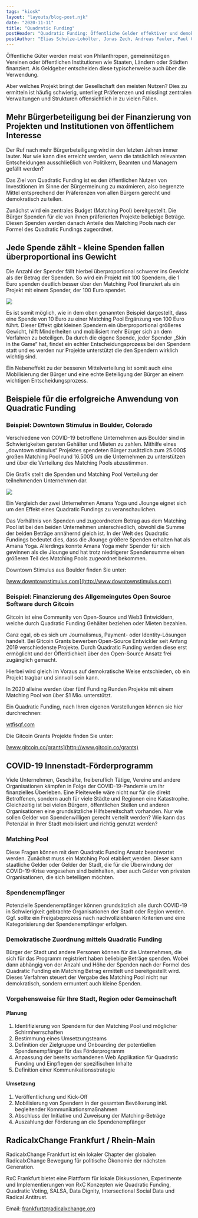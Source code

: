 ```yaml
---
tags: "kiosk"
layout: "layouts/blog-post.njk"
date: "2020-11-11"
title: "Quadratic Funding"
postHeader: "Quadratic Funding: Öffentliche Gelder effektiver und demokratisch gesteuert bereitstellen"
postAuthor: "Elias Schulze-Lohölter, Jonas Zech, Andreas Fauler, Paul Goller"
---
```


Öffentliche Güter werden meist von Philanthropen, gemeinnützigen Vereinen oder öffentlichen Institutionen wie Staaten, Ländern oder Städten finanziert. Als Geldgeber entscheiden diese typischerweise auch über die Verwendung.

Aber welches Projekt bringt der Gesellschaft den meisten Nutzen? Dies zu ermitteln ist häufig schwierig, unterliegt Präferenzen und misslingt zentralen Verwaltungen und Strukturen offensichtlich in zu vielen Fällen.

## Mehr Bürgerbeteiligung bei der Finanzierung von Projekten und Institutionen von öffentlichem Interesse

Der Ruf nach mehr Bürgerbeteiligung wird in den letzten Jahren immer lauter. Nur wie kann dies erreicht werden, wenn die tatsächlich relevanten Entscheidungen ausschließlich von Politikern, Beamten und Managern gefällt werden?

Das Ziel von Quadratic Funding ist es den öffentlichen Nutzen von Investitionen im Sinne der Bürgermeinung zu maximieren, also begrenzte Mittel entsprechend der Präferenzen von allen Bürgern gerecht und demokratisch zu teilen.

Zunächst wird ein zentrales Budget (Matching Pool) bereitgestellt. Die Bürger Spenden für die von ihnen präferierten Projekte beliebige Beträge. Diesen Spenden werden danach Anteile des Matching Pools nach der Formel des Quadratic Fundings zugeordnet.

## Jede Spende zählt - kleine Spenden fallen überproportional ins Gewicht

Die Anzahl der Spender fällt hierbei überproportional schwerer ins Gewicht als der Betrag der Spenden. So wird ein Projekt mit 100 Spendern, die 1 Euro spenden deutlich besser über den Matching Pool finanziert als ein Projekt mit einem Spender, der 100 Euro spendet.

![](/images/blog/qf-anzahl-der-spender.png)

Es ist somit möglich, wie in dem oben genannten Beispiel dargestellt, dass eine Spende von 10 Euro zu einer Matching Pool Ergänzung von 100 Euro führt. Dieser Effekt gibt kleinen Spendern ein überproportional größeres Gewicht, hilft Minderheiten und mobilisiert mehr Bürger sich an dem Verfahren zu beteiligen. Da durch die eigene Spende, jeder Spender „Skin in the Game“ hat, findet ein echter Entscheidungsprozess bei den Spendern statt und es werden nur Projekte unterstützt die den Spendern wirklich wichtig sind.

Ein Nebeneffekt zu der besseren Mittelverteilung ist somit auch eine Mobilisierung der Bürger und eine echte Beteiligung der Bürger an einem wichtigen Entscheidungsprozess.

## Beispiele für die erfolgreiche Anwendung von Quadratic Funding

### Beispiel: Downtown Stimulus in Boulder, Colorado

Verschiedene von COVID-19 betroffene Unternehmen aus Boulder sind in Schwierigkeiten geraten Gehälter und Mieten zu zahlen. Mithilfe eines „downtown stimulus“ Projektes spendeten Bürger zusätzlich zum 25.000$ großen Matching Pool rund 16.500$ um die Unternehmen zu unterstützen und über die Verteilung des Matching Pools abzustimmen.

Die Grafik stellt die Spenden und Matching Pool Verteilung der teilnehmenden Unternehmen dar.

![](/images/blog/downtown-stimulus-qf.png)

Ein Vergleich der zwei Unternehmen Amana Yoga und Jlounge eignet sich um den Effekt eines Quadratic Fundings zu veranschaulichen.

Das Verhältnis von Spenden und zugeordnetem Betrag aus dem Matching Pool ist bei den beiden Unternehmen unterschiedlich, obwohl die Summe der beiden Beträge annähernd gleich ist. In der Welt des Quadratic Fundings bedeutet dies, dass die Jlounge größere Spenden erhalten hat als Amana Yoga. Allerdings konnte Amana Yoga mehr Spender für sich gewinnen als die Jlounge und hat trotz niedrigerer Spendensumme einen größeren Teil des Matching Pools zugeordnet bekommen.

Downtown Stimulus aus Boulder finden Sie unter:

[www.downtownstimulus.com](http://www.downtownstimulus.com)

### Beispiel: Finanzierung des Allgemeingutes Open Source Software durch Gitcoin

Gitcoin ist eine Community von Open-Source und Web3 Entwicklern, welche durch Quadratic Funding Gehälter beziehen oder Mieten bezahlen.

Ganz egal, ob es sich um Journalismus, Payment- oder Identity-Lösungen handelt. Bei Gitcoin Grants bewerben Open-Source Entwickler seit Anfang 2019 verschiedenste Projekte. Durch Quadratic Funding werden diese erst ermöglicht und der Öffentlichkeit über den Open-Source Ansatz frei zugänglich gemacht.

Hierbei wird gleich im Voraus auf demokratische Weise entschieden, ob ein Projekt tragbar und sinnvoll sein kann.

In 2020 alleine werden über fünf Funding Runden Projekte mit einem Matching Pool von über \$1 Mio. unterstützt.

Ein Quadratic Funding, nach Ihren eigenen Vorstellungen können sie hier durchrechnen:

[wtfisqf.com](http://wtfisqf.com)

Die Gitcoin Grants Projekte finden Sie unter:

[www.gitcoin.co/grants](http://www.gitcoin.co/grants)

## COVID-19 Innenstadt-Förderprogramm

Viele Unternehmen, Geschäfte, freiberuflich Tätige, Vereine und andere Organisationen kämpfen in Folge der COVID-19-Pandemie um ihr finanzielles Überleben. Eine Pleitewelle wäre nicht nur für die direkt Betroffenen, sondern auch für viele Städte und Regionen eine Katastrophe. Gleichzeitig ist bei vielen Bürgern, öffentlichen Stellen und anderen Organisationen eine grundsätzliche Hilfsbereitschaft vorhanden. Nur wie sollen Gelder von Spendenwilligen gerecht verteilt werden? Wie kann das Potenzial in Ihrer Stadt mobilisiert und richtig genutzt werden?

### Matching Pool

Diese Fragen können mit dem Quadratic Funding Ansatz beantwortet werden. Zunächst muss ein Matching Pool etabliert werden. Dieser kann staatliche Gelder oder Gelder der Stadt, die für die Überwindung der COVID-19-Krise vorgesehen sind beinhalten, aber auch Gelder von privaten Organisationen, die sich beteiligen möchten.

### Spendenempfänger

Potenzielle Spendenempfänger können grundsätzlich alle durch COVID-19 in Schwierigkeit gebrachte Organisationen der Stadt oder Region werden. Ggf. sollte ein Freigabeprozess nach nachvollziehbaren Kriterien und eine Kategorisierung der Spendenempfänger erfolgen.

### Demokratische Zuordnung mittels Quadratic Funding

Bürger der Stadt und andere Personen können für die Unternehmen, die sich für das Programm registriert haben beliebige Beträge spenden. Wobei dann abhängig von der Anzahl und Höhe der Spenden nach der Formel des Quadratic Funding ein Matching Betrag ermittelt und bereitgestellt wird. Dieses Verfahren steuert der Vergabe des Matching Pool nicht nur demokratisch, sondern ermuntert auch kleine Spenden.

### Vorgehensweise für Ihre Stadt, Region oder Gemeinschaft

#### Planung

1. Identifizierung von Spendern für den Matching Pool und möglicher Schirmherrschaften
2. Bestimmung eines Umsetzungsteams
3. Definition der Zielgruppe und Onboarding der potentiellen Spendenempfänger für das Förderprogramm
4. Anpassung der bereits vorhandenen Web Applikation für Quadratic Funding und Einpflegen der spezifischen Inhalte
5. Definition einer Kommunikationsstrategie

#### Umsetzung

1. Veröffentlichung und Kick-Off
2. Mobilisierung von Spendern in der gesamten Bevölkerung inkl. begleitender Kommunikationsmaßnahmen
3. Abschluss der Initiative und Zuweisung der Matching-Beträge
4. Auszahlung der Förderung an die Spendenempfänger

## RadicalxChange Frankfurt / Rhein-Main

RadicalxChange Frankfurt ist ein lokaler Chapter der globalen RadicalxChange Bewegung für politische Ökonomie der nächsten Generation.

RxC Frankfurt bietet eine Plattform für lokale Diskussionen, Experimente und Implementierungen von RxC Konzepten wie Quadratic Funding, Quadratic Voting, SALSA, Data Dignity, Intersectional Social Data und Radical Antitrust.

Email: frankfurt@radicalxchange.org
